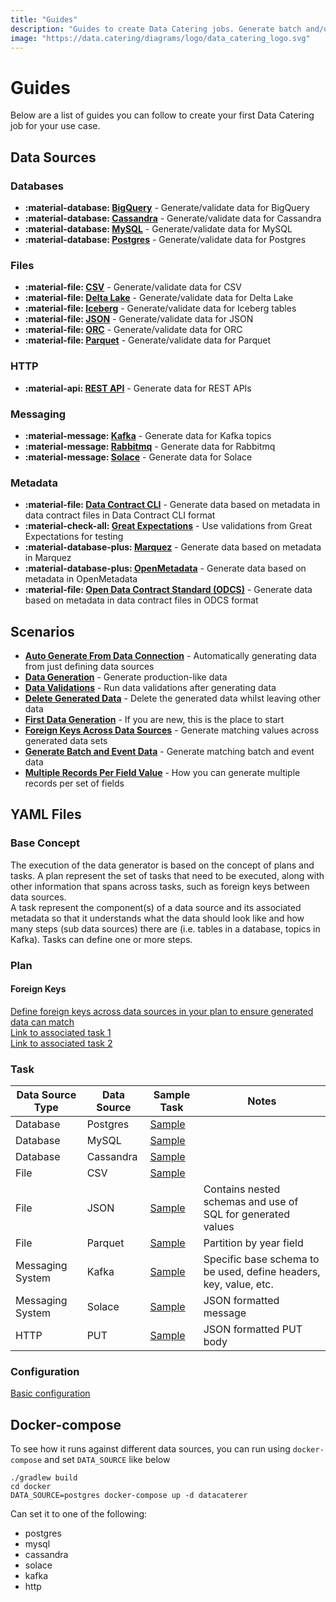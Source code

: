 ```yaml
---
title: "Guides"
description: "Guides to create Data Catering jobs. Generate batch and/or event data, validate data, read metadata or any other scenario."
image: "https://data.catering/diagrams/logo/data_catering_logo.svg"
---
```


# Guides

Below are a list of guides you can follow to create your first Data Catering job for your use case.

## Data Sources

### Databases

<div class="grid cards" markdown>

- __:material-database: [BigQuery]__ - Generate/validate data for BigQuery
- __:material-database: [Cassandra]__ - Generate/validate data for Cassandra
- __:material-database: [MySQL]__ - Generate/validate data for MySQL
- __:material-database: [Postgres]__ - Generate/validate data for Postgres

</div>
  
  [BigQuery]: data-source/database/bigquery.md
  [Cassandra]: data-source/database/cassandra.md
  [MySQL]: data-source/database/mysql.md
  [Postgres]: data-source/database/postgres.md

### Files

<div class="grid cards" markdown>

- __:material-file: [CSV]__ - Generate/validate data for CSV
- __:material-file: [Delta Lake]__ - Generate/validate data for Delta Lake
- __:material-file: [Iceberg]__ - Generate/validate data for Iceberg tables
- __:material-file: [JSON]__ - Generate/validate data for JSON
- __:material-file: [ORC]__ - Generate/validate data for ORC
- __:material-file: [Parquet]__ - Generate/validate data for Parquet

</div>

  [CSV]: data-source/file/csv.md
  [Delta Lake]: data-source/file/delta-lake.md
  [Iceberg]: data-source/file/iceberg.md
  [JSON]: data-source/file/json.md
  [ORC]: data-source/file/orc.md
  [Parquet]: data-source/file/parquet.md

### HTTP

<div class="grid cards" markdown>

- __:material-api: [REST API]__ - Generate data for REST APIs

</div>

  [REST API]: data-source/http/http.md

### Messaging

<div class="grid cards" markdown>

- __:material-message: [Kafka]__ - Generate data for Kafka topics
- __:material-message: [Rabbitmq]__ - Generate data for Rabbitmq
- __:material-message: [Solace]__ - Generate data for Solace

</div>

  [Kafka]: data-source/messaging/kafka.md
  [Rabbitmq]: data-source/messaging/rabbitmq.md
  [Solace]: data-source/messaging/solace.md

### Metadata

<div class="grid cards" markdown>

- __:material-file: [Data Contract CLI]__ - Generate data based on metadata in data contract files in Data Contract CLI format
- __:material-check-all: [Great Expectations]__ - Use validations from Great Expectations for testing
- __:material-database-plus: [Marquez]__ - Generate data based on metadata in Marquez
- __:material-database-plus: [OpenMetadata]__ - Generate data based on metadata in OpenMetadata
- __:material-file: [Open Data Contract Standard (ODCS)]__ - Generate data based on metadata in data contract files in ODCS format

</div>

  [Data Contract CLI]: data-source/metadata/data-contract-cli.md
  [Great Expectations]: data-source/metadata/great-expectations.md
  [Marquez]: data-source/metadata/marquez.md
  [OpenMetadata]: data-source/metadata/open-metadata.md
  [Open Data Contract Standard (ODCS)]: data-source/metadata/open-data-contract-standard.md


## Scenarios

<div class="grid cards" markdown>

- __[Auto Generate From Data Connection]__ - Automatically generating data from just defining data sources
- __[Data Generation]__ - Generate production-like data
- __[Data Validations]__ - Run data validations after generating data
- __[Delete Generated Data]__ - Delete the generated data whilst leaving other data
- __[First Data Generation]__ - If you are new, this is the place to start
- __[Foreign Keys Across Data Sources]__ - Generate matching values across generated data sets
- __[Generate Batch and Event Data]__ - Generate matching batch and event data
- __[Multiple Records Per Field Value]__ - How you can generate multiple records per set of fields

</div>

  [Auto Generate From Data Connection]: scenario/auto-generate-connection.md
  [Data Generation]: scenario/data-generation.md
  [Data Validations]: scenario/data-validation.md
  [Delete Generated Data]: scenario/delete-generated-data.md
  [First Data Generation]: scenario/first-data-generation.md
  [Foreign Keys Across Data Sources]: scenario/batch-and-event.md
  [Generate Batch and Event Data]: scenario/batch-and-event.md
  [Multiple Records Per Field Value]: scenario/records-per-field.md

## YAML Files

### Base Concept

The execution of the data generator is based on the concept of plans and tasks. A plan represent the set of tasks that
need to be executed,
along with other information that spans across tasks, such as foreign keys between data sources.  
A task represent the component(s) of a data source and its associated metadata so that it understands what the data
should look like
and how many steps (sub data sources) there are (i.e. tables in a database, topics in Kafka). Tasks can define one or
more steps.

### Plan

#### Foreign Keys

[Define foreign keys across data sources in your plan to ensure generated data can match](https://github.com/data-catering/data-caterer-example/blob/main/docker/data/custom/plan/foreign-key-example.yaml)  
[Link to associated task 1](https://github.com/data-catering/data-caterer-example/blob/main/docker/data/custom/task/file/json/json-account-task.yaml)  
[Link to associated task 2](https://github.com/data-catering/data-caterer-example/blob/main/docker/data/custom/task/jdbc/postgres/postgres-account-task.yaml)

### Task

| Data Source Type | Data Source | Sample Task                                                                                                                                  | Notes                                                             |
|------------------|-------------|----------------------------------------------------------------------------------------------------------------------------------------------|-------------------------------------------------------------------|
| Database         | Postgres    | [Sample](https://github.com/data-catering/data-caterer-example/blob/main/docker/data/custom/task/jdbc/postgres/postgres-account-task.yaml)   |                                                                   |
| Database         | MySQL       | [Sample](https://github.com/data-catering/data-caterer-example/blob/main/docker/data/custom/task/jdbc/mysql/mysql-account-task.yaml)         |                                                                   |
| Database         | Cassandra   | [Sample](https://github.com/data-catering/data-caterer-example/blob/main/docker/data/custom/task/cassandra/cassandra-customer-task.yaml)     |                                                                   |
| File             | CSV         | [Sample](https://github.com/data-catering/data-caterer-example/blob/main/docker/data/custom/task/file/csv/csv-transaction-task.yaml)         |                                                                   |
| File             | JSON        | [Sample](https://github.com/data-catering/data-caterer-example/blob/main/docker/data/custom/task/file/json/json-account-task.yaml)           | Contains nested schemas and use of SQL for generated values       |
| File             | Parquet     | [Sample](https://github.com/data-catering/data-caterer-example/blob/main/docker/data/custom/task/file/parquet/parquet-transaction-task.yaml) | Partition by year field                                           |
| Messaging System | Kafka       | [Sample](https://github.com/data-catering/data-caterer-example/blob/main/docker/data/custom/task/kafka/kafka-account-task.yaml)              | Specific base schema to be used, define headers, key, value, etc. |
| Messaging System | Solace      | [Sample](https://github.com/data-catering/data-caterer-example/blob/main/docker/data/custom/task/jms/solace/jms-account-task.yaml)           | JSON formatted message                                            |
| HTTP             | PUT         | [Sample](https://github.com/data-catering/data-caterer-example/blob/main/docker/data/custom/task/http/http-account-task.yaml)                | JSON formatted PUT body                                           |

### Configuration

[Basic configuration](https://github.com/data-catering/data-caterer-example/blob/main/docker/data/custom/application.conf)

## Docker-compose

To see how it runs against different data sources, you can run using `docker-compose` and set `DATA_SOURCE` like below

```shell
./gradlew build
cd docker
DATA_SOURCE=postgres docker-compose up -d datacaterer
```

Can set it to one of the following:

- postgres
- mysql
- cassandra
- solace
- kafka
- http
